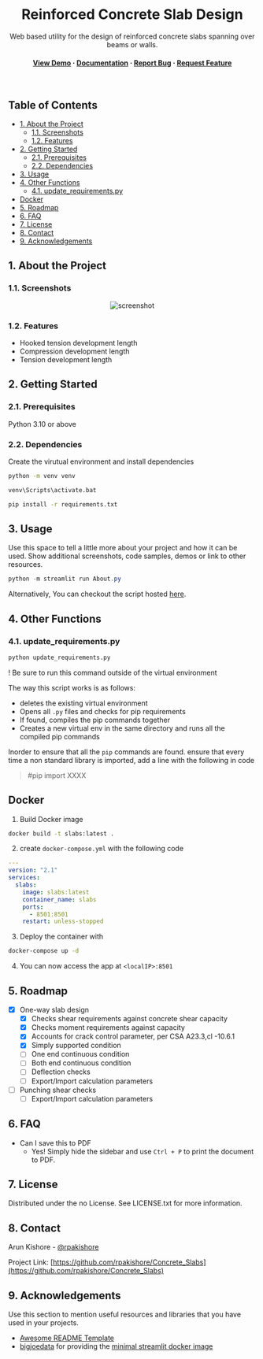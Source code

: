 <!--- Heading --->
<div align="center"> 
  <h1>Reinforced Concrete Slab Design</h1>
  <p>
    Web based utility for the design of reinforced concrete slabs spanning over beams or walls.
  </p>
<h4>
    <a href="assets\demo.gif">View Demo</a>
  <span> · </span>
    <a href="https://github.com/rpakishore/Concrete_Slabs/blob/main/README.md">Documentation</a>
  <span> · </span>
    <a href="mailto:rpakishore@gmail.com?subject=[BUG_RC_slabs]">Report Bug</a>
  <span> · </span>
    <a href="mailto:rpakishore@gmail.com?subject=[REQ_RC_slabs]">Request Feature</a>
  </h4>
</div>
<br />

<!-- Table of Contents -->
<h2>Table of Contents</h2>

- [1. About the Project](#1-about-the-project)
  - [1.1. Screenshots](#11-screenshots)
  - [1.2. Features](#12-features)
- [2. Getting Started](#2-getting-started)
  - [2.1. Prerequisites](#21-prerequisites)
  - [2.2. Dependencies](#22-dependencies)
- [3. Usage](#3-usage)
- [4. Other Functions](#4-other-functions)
  - [4.1. update_requirements.py](#41-update_requirementspy)
- [Docker](#docker)
- [5. Roadmap](#5-roadmap)
- [6. FAQ](#6-faq)
- [7. License](#7-license)
- [8. Contact](#8-contact)
- [9. Acknowledgements](#9-acknowledgements)

<!-- About the Project -->
## 1. About the Project
<!-- Screenshots -->
### 1.1. Screenshots

<div align="center"> 
  <img src="assets\demo.gif" alt="screenshot" />
</div>

<!-- Features -->
### 1.2. Features

- Hooked tension development length
- Compression development length
- Tension development length


<!-- Getting Started -->
## 2. Getting Started

<!-- Prerequisites -->
### 2.1. Prerequisites
Python 3.10 or above

### 2.2. Dependencies
Create the virutual environment and install dependencies

```bash
python -m venv venv

venv\Scripts\activate.bat

pip install -r requirements.txt
```

<!-- Usage -->
## 3. Usage

Use this space to tell a little more about your project and how it can be used. Show additional screenshots, code samples, demos or link to other resources.


```powershell
python -m streamlit run About.py
```

Alternatively, You can checkout the script hosted [here](https://slabs.rpakishore.co.in/).
## 4. Other Functions
### 4.1. update_requirements.py
```bash
python update_requirements.py
```
! Be sure to run this command outside of the virtual environment

The way this script works is as follows:
- deletes the existing virtual environment
- Opens all `.py` files and checks for pip requirements
- If found, compiles the pip commands together
- Creates a new virtual env in the same directory and runs all the compiled pip commands

Inorder to ensure that all the `pip` commands are found. ensure that every time a non standard library is imported, add a line with the following in code
> #pip import XXXX

## Docker 
1. Build Docker image
  ```bash
  docker build -t slabs:latest .
  ```
2. create `docker-compose.yml` with the following code
  ```yml
  ---
  version: "2.1"
  services:
    slabs:
      image: slabs:latest
      container_name: slabs
      ports:
        - 8501:8501
      restart: unless-stopped
  ```
3. Deploy the container with
  ```bash
  docker-compose up -d
  ```
4. You can now access the app at `<localIP>:8501`
<!-- Roadmap -->
## 5. Roadmap

- [x] One-way slab design
    - [x] Checks shear requirements against concrete shear capacity
    - [x] Checks moment requirements against capacity
    - [x] Accounts for crack control parameter, per CSA A23.3,cl -10.6.1
    - [x] Simply supported condition
    - [ ] One end continuous condition
    - [ ] Both end continuous condition
    - [ ] Deflection checks
    - [ ] Export/Import calculation parameters
- [ ] Punching shear checks
    - [ ] Export/Import calculation parameters

<!-- FAQ -->
## 6. FAQ
- Can I save this to PDF
  + Yes! Simply hide the sidebar and use `Ctrl + P` to print the document to PDF.
<!-- License -->
## 7. License
Distributed under the no License. See LICENSE.txt for more information.

<!-- Contact -->
## 8. Contact

Arun Kishore - [@rpakishore](mailto:rpakishore@gmail.com)

Project Link: [https://github.com/rpakishore/Concrete_Slabs](https://github.com/rpakishore/Concrete_Slabs)


<!-- Acknowledgments -->
## 9. Acknowledgements

Use this section to mention useful resources and libraries that you have used in your projects.

 - [Awesome README Template](https://github.com/Louis3797/awesome-readme-template/blob/main/README-WITHOUT-EMOJI.md)
 - [bigjoedata](https://github.com/bigjoedata) for providing the [minimal streamlit docker image](https://github.com/bigjoedata/streamlit-plus)